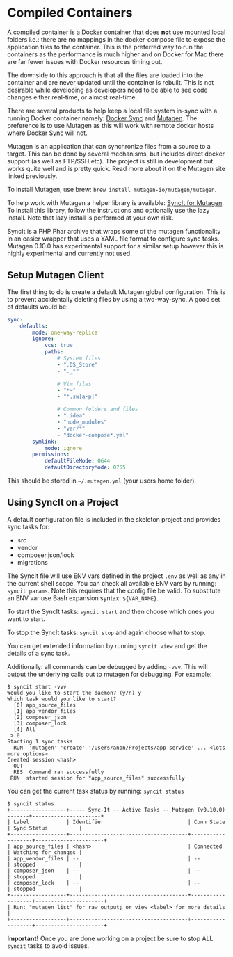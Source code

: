 # Compiled Containers

A compiled container is a Docker container that does **not** use mounted local folders i.e.: there
are no mappings in the docker-compose file to expose the application files to the container. This
is the preferred way to run the containers as the performance is much higher and on Docker for Mac
there are far fewer issues with Docker resources timing out.

The downside to this approach is that all the files are loaded into the container and are never
updated until the container is rebuilt. This is not desirable while developing as developers need
to be able to see code changes either real-time, or almost real-time.

There are several products to help keep a local file system in-sync with a running Docker
container namely: [Docker Sync](http://docker-sync.io) and [Mutagen](https://mutagen.io). The
preference is to use Mutagen as this will work with remote docker hosts where Docker Sync will not.

Mutagen is an application that can synchronize files from a source to a target. This can be done
by several mechanisms, but includes direct docker support (as well as FTP/SSH etc). The project
is still in development but works quite well and is pretty quick. Read more about it on the Mutagen
site linked previously.

To install Mutagen, use brew: `brew install mutagen-io/mutagen/mutagen`.

To help work with Mutagen a helper library is available: [SyncIt for Mutagen](https://github.com/somnambulist-tech/sync-it).
To install this library, follow the instructions and optionally use the lazy install. Note that
lazy install is performed at your own risk. 

SyncIt is a PHP Phar archive that wraps some of the mutagen functionality in an easier wrapper
that uses a YAML file format to configure sync tasks. Mutagen 0.10.0 has experimental support for
a similar setup however this is highly experimental and currently not used.

## Setup Mutagen Client

The first thing to do is create a default Mutagen global configuration. This is to prevent
accidentally deleting files by using a two-way-sync. A good set of defaults would be:

```yaml
sync:
    defaults:
        mode: one-way-replica
        ignore:
            vcs: true
            paths:
                # System files
                - ".DS_Store"
                - "._*"

                # Vim files
                - "*~"
                - "*.sw[a-p]"

                # Common folders and files
                - ".idea"
                - "node_modules"
                - "var/*"
                - "docker-compose*.yml"
        symlink:
            mode: ignore
        permissions:
            defaultFileMode: 0644
            defaultDirectoryMode: 0755
``` 

This should be stored in `~/.mutagen.yml` (your users home folder).

## Using SyncIt on a Project

A default configuration file is included in the skeleton project and provides sync tasks for:

 * src
 * vendor
 * composer.json/lock
 * migrations

The SyncIt file will use ENV vars defined in the project `.env` as well as any in the current
shell scope. You can check all available ENV vars by running: `syncit params`. Note this
requires that the config file be valid. To substitute an ENV var use Bash expansion syntax:
`${VAR_NAME}`.

To start the SyncIt tasks: `syncit start` and then choose which ones you want to start.

To stop the SyncIt tasks: `syncit stop` and again choose what to stop.

You can get extended information by running `syncit view` and get the details of a sync task.

Additionally: all commands can be debugged by adding `-vvv`. This will output the underlying
calls out to mutagen for debugging. For example:

```
$ syncit start -vvv
Would you like to start the daemon? (y/n) y
Which task would you like to start? 
  [0] app_source_files
  [1] app_vendor_files
  [2] composer_json
  [3] composer_lock
  [4] All
 > 0
Starting 1 sync tasks
  RUN  'mutagen' 'create' '/Users/anon/Projects/app-service' ... <lots more options>
Created session <hash>                            
  OUT  
  RES  Command ran successfully
 RUN  started session for "app_source_files" successfully
```

You can get the current task status by running: `syncit status`

```
$ syncit status
+------------------+----- Sync-It -- Active Tasks -- Mutagen (v0.10.0) -------+----------------------+
| Label            | Identifier                           | Conn State        | Sync Status          |
+------------------+--------------------------------------+-------------------+----------------------+
| app_source_files | <hash>                               | Connected         | Watching for changes |
| app_vendor_files | --                                   | --                | stopped              |
| composer_json    | --                                   | --                | stopped              |
| composer_lock    | --                                   | --                | stopped              |
+------------------+--------------------------------------+-------------------+----------------------+
| Run: "mutagen list" for raw output; or view <label> for more details                               |
+------------------+--------------------------------------+-------------------+----------------------+
```

__Important!__ Once you are done working on a project be sure to stop ALL `syncit` tasks to avoid issues.
